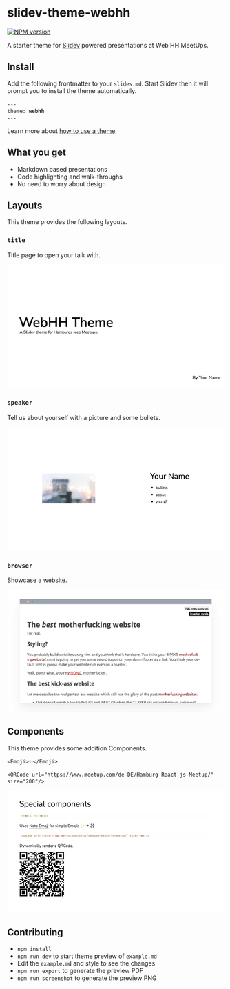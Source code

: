 # slidev-theme-webhh

[![NPM version](https://img.shields.io/npm/v/slidev-theme-webhh?color=3AB9D4&label=)](https://www.npmjs.com/package/slidev-theme-webhh)

A starter theme for [Slidev](https://github.com/slidevjs/slidev) powered presentations at Web HH MeetUps.

<!--
  Learn more about how to write a theme:
  https://sli.dev/themes/write-a-theme.html
--->

<!--
  run `npm run dev` to check out the slides for more details of how to start writing a theme
-->

<!--
  Put some screenshots here to demonstrate your theme

  Live demo: [...]
-->

## Install

Add the following frontmatter to your `slides.md`. Start Slidev then it will prompt you to install the theme automatically.

<pre><code>---
theme: <b>webhh</b>
---</code></pre>

Learn more about [how to use a theme](https://sli.dev/themes/use).

## What you get

- Markdown based presentations
- Code highlighting and walk-throughs
- No need to worry about design

## Layouts

This theme provides the following layouts.

### `title`

Title page to open your talk with.

![Title Layout](/assets/layouts/title.png)

### `speaker`

Tell us about yourself with a picture and some bullets.

![Speaker Layout](/assets/layouts/speaker.png)

### `browser`

Showcase a website.

![Browser Layout](/assets/layouts/browser.png)

## Components

This theme provides some addition Components.

```tsx
<Emoji>✨</Emoji>
```

```tsx
<QRCode url="https://www.meetup.com/de-DE/Hamburg-React-js-Meetup/" size="200"/>
```

![Additional Components](/assets/components.png)

## Contributing

- `npm install`
- `npm run dev` to start theme preview of `example.md`
- Edit the `example.md` and style to see the changes
- `npm run export` to generate the preview PDF
- `npm run screenshot` to generate the preview PNG
